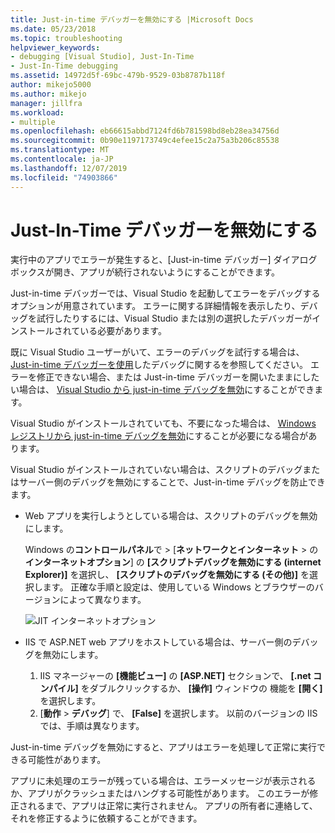 ```yaml
---
title: Just-in-time デバッガーを無効にする |Microsoft Docs
ms.date: 05/23/2018
ms.topic: troubleshooting
helpviewer_keywords:
- debugging [Visual Studio], Just-In-Time
- Just-In-Time debugging
ms.assetid: 14972d5f-69bc-479b-9529-03b8787b118f
author: mikejo5000
ms.author: mikejo
manager: jillfra
ms.workload:
- multiple
ms.openlocfilehash: eb66615abbd7124fd6b781598bd8eb28ea34756d
ms.sourcegitcommit: 0b90e1197173749c4efee15c2a75a3b206c85538
ms.translationtype: MT
ms.contentlocale: ja-JP
ms.lasthandoff: 12/07/2019
ms.locfileid: "74903866"
---
```

# <a name="disable-the-just-in-time-debugger"></a>Just-In-Time デバッガーを無効にする

実行中のアプリでエラーが発生すると、[Just-in-time デバッガー] ダイアログボックスが開き、アプリが続行されないようにすることができます。

Just-in-time デバッガーでは、Visual Studio を起動してエラーをデバッグするオプションが用意されています。 エラーに関する詳細情報を表示したり、デバッグを試行したりするには、Visual Studio または別の選択したデバッガーがインストールされている必要があります。

既に Visual Studio ユーザーがいて、エラーのデバッグを試行する場合は、 [Just-in-time デバッガーを使用](../debugger/debug-using-the-just-in-time-debugger.md)したデバッグに関するを参照してください。 エラーを修正できない場合、または Just-in-time デバッガーを開いたままにしたい場合は、 [Visual Studio から just-in-time デバッグを無効](debug-using-the-just-in-time-debugger.md#BKMK_Enabling)にすることができます。

Visual Studio がインストールされていても、不要になった場合は、 [Windows レジストリから just-in-time デバッグを無効](debug-using-the-just-in-time-debugger.md#disable-just-in-time-debugging-from-the-windows-registry)にすることが必要になる場合があります。

Visual Studio がインストールされていない場合は、スクリプトのデバッグまたはサーバー側のデバッグを無効にすることで、Just-in-time デバッグを防止できます。

- Web アプリを実行しようとしている場合は、スクリプトのデバッグを無効にします。

  Windows の**コントロールパネル**で > [**ネットワークとインターネット** > の**インターネットオプション**] の **[スクリプトデバッグを無効にする (internet Explorer)]** を選択し、 **[スクリプトのデバッグを無効にする (その他)]** を選択します。 正確な手順と設定は、使用している Windows とブラウザーのバージョンによって異なります。

  ![JIT インターネットオプション](../debugger/media/jitinternetoptions.png "JIT インターネットオプション")

- IIS で ASP.NET web アプリをホストしている場合は、サーバー側のデバッグを無効にします。

  1. IIS マネージャーの **[機能ビュー]** の **[ASP.NET]** セクションで、 **[.net コンパイル]** をダブルクリックするか、 **[操作]** ウィンドウの 機能を **[開く]** を選択します。
  1. [**動作** > **デバッグ**] で、 **[False]** を選択します。 以前のバージョンの IIS では、手順は異なります。

Just-in-time デバッグを無効にすると、アプリはエラーを処理して正常に実行できる可能性があります。

アプリに未処理のエラーが残っている場合は、エラーメッセージが表示されるか、アプリがクラッシュまたはハングする可能性があります。 このエラーが修正されるまで、アプリは正常に実行されません。 アプリの所有者に連絡して、それを修正するように依頼することができます。
